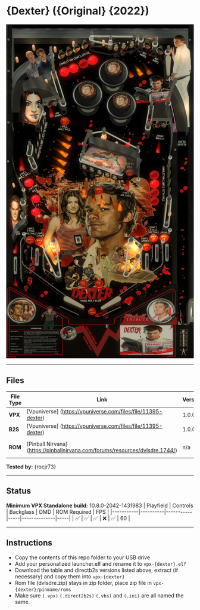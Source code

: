 # {Dexter} ({Original} {2022})

![Table Preview](../../images/vpx-dexter.png)

---

## Files
| File Type | Link | Version | Author | 
|-----------|--------|----------|--------------|
| **VPX** |  [Vpuniverse]  (https://vpuniverse.com/files/file/11395-dexter) | 1.0.0 |  iceman 2022 (https://vpuniverse.com/profile/4306-icepinball/}
| **B2S** |  [Vpuniverse]  (https://vpuniverse.com/files/file/11395-dexter) | 1.0.0 |  iceman 2022 (https://vpuniverse.com/profile/4306-icepinball/}
| **ROM** |  [Pinball Nirvana} (https://pinballnirvana.com/forums/resources/dvlsdre.1744/) | n/a | Rock-ola (https://pinballnirvana.com/forums/members/rock-ola.1/)

**Tested by:** {rocjr73}

---

## Status 
**Minimum VPX Standalone build:** 10.8.0-2042-1431983
| Playfield | Controls | Backglass | DMD | ROM Required | FPS | 
|-----------|----------|-----------|-----|--------------|-----|
| :white_check_mark: | :white_check_mark: | :white_check_mark: | :x: | :white_check_mark: | 60 |

---

## Instructions
- Copy the contents of this repo folder to your USB drive
- Add your personalized launcher.elf and rename it to `vpx-{dexter}.elf`
- Download the table and directb2s versions listed above, extract (if necessary) and copy them into `vpx-{dexter}`
- Rom file (dvlsdre.zip) stays in zip folder, place zip file in `vpx-{dexter}/pinmame/roms`
- Make sure `(.vpx)` `(.direct2b2s)` `(.vbs)` and `(.ini)` are all named the same.
